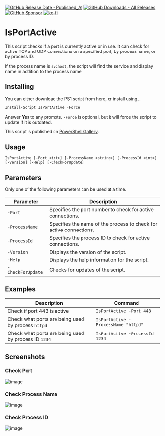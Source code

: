 [![GitHub Release Date - Published_At](https://img.shields.io/github/release-date/asheroto/IsPortActive)](https://github.com/asheroto/IsPortActive/releases)
[![GitHub Downloads - All Releases](https://img.shields.io/github/downloads/asheroto/IsPortActive/total)](https://github.com/asheroto/IsPortActive/releases)
[![GitHub Sponsor](https://img.shields.io/github/sponsors/asheroto?label=Sponsor&logo=GitHub)](https://github.com/sponsors/asheroto)
[![ko-fi](https://ko-fi.com/img/githubbutton_sm.svg)](https://ko-fi.com/asheroto)

# IsPortActive

This script checks if a port is currently active or in use. It can check for active TCP and UDP connections on a specified port, by process name, or by process ID.

If the process name is `svchost`, the script will find the service and display name in addition to the process name.

## Installing

You can either download the PS1 script from here, or install using...

```powershell
Install-Script IsPortActive -Force
```

Answer **Yes** to any prompts. `-Force` is optional, but it will force the script to update if it is outdated.

This script is published on [PowerShell Gallery](https://www.powershellgallery.com/packages/IsPortActive).

## Usage

```plaintext
IsPortActive [-Port <int>] [-ProcessName <string>] [-ProcessId <int>] [-Version] [-Help] [-CheckForUpdate]
```

## Parameters

Only one of the following parameters can be used at a time.

| Parameter | Description |
| --- | --- |
| `-Port` | Specifies the port number to check for active connections. |
| `-ProcessName` | Specifies the name of the process to check for active connections. |
| `-ProcessId` | Specifies the process ID to check for active connections. |
| `-Version` | Displays the version of the script. |
| `-Help` | Displays the help information for the script. |
| `-CheckForUpdate` | Checks for updates of the script. |

## Examples

| Description | Command |
| --- | --- |
| Check if port 443 is active | `IsPortActive -Port 443` |
| Check what ports are being used by process `httpd` | `IsPortActive -ProcessName "httpd"` |
| Check what ports are being used by process ID `1234` | `IsPortActive -ProcessId 1234` |

## Screenshots

### Check Port
![image](https://github.com/asheroto/IsPortActive/assets/49938263/7c0fe7c1-42fc-4514-b8e7-99b932442cd5)

### Check Process Name
![image](https://github.com/asheroto/IsPortActive/assets/49938263/2d40cd96-92eb-42c2-8e04-9cf75657c726)

### Check Process ID
![image](https://github.com/asheroto/IsPortActive/assets/49938263/30da6eb8-5589-4542-9faa-7b3103f8adce)